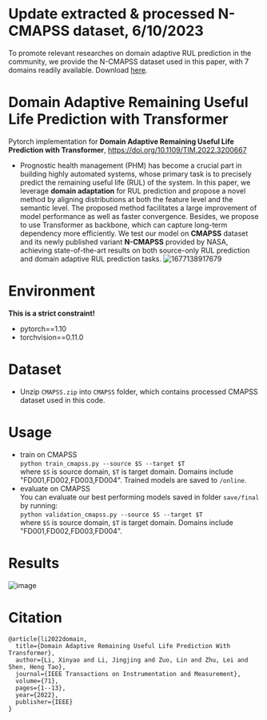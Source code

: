 # Update extracted & processed N-CMAPSS dataset, 6/10/2023
To promote relevant researches on domain adaptive RUL prediction in the community, we provide the N-CMAPSS dataset used in this paper, 
with 7 domains readily available. Download <a href="https://drive.google.com/file/d/1p7SuC0vZTls-ZmuNKRVxMgk4PjUp0tfK/view?usp=sharing">here<a>.

# Domain Adaptive Remaining Useful Life Prediction with Transformer
Pytorch implementation for **Domain Adaptive Remaining Useful Life Prediction with Transformer**, https://doi.org/10.1109/TIM.2022.3200667

- Prognostic health management (PHM) has become a crucial part in building highly automated systems, whose primary task
is to precisely predict the remaining useful life (RUL) of the system. In this paper, we leverage **domain adaptation** for RUL prediction and propose a novel method by
aligning distributions at both the feature level and the semantic level. The proposed method facilitates a large improvement of model
performance as well as faster convergence. Besides, we propose to use Transformer as backbone, which can capture long-term
dependency more efficiently. We test our model on **CMAPSS** dataset and its newly published variant **N-CMAPSS** provided by NASA, achieving
state-of-the-art results on both source-only RUL prediction and domain adaptive RUL prediction tasks.
![1677138917679](https://user-images.githubusercontent.com/68037940/220850214-9661b173-4b7e-4ecc-a3ae-f34a9ceb4bca.png)

# Environment
**This is a strict constraint!**

- pytorch==1.10
- torchvision==0.11.0
# Dataset
- Unzip `CMAPSS.zip` into `CMAPSS` folder, which contains processed CMAPSS dataset used in this code.
# Usage
- train on CMAPSS  
`python train_cmapss.py --source $S --target $T`   
where `$S` is source domain, `$T` is target domain. Domains include "FD001,FD002,FD003,FD004". Trained models are saved to `/online`.
- evaluate on CMAPSS  
You can evaluate our best performing models saved in folder `save/final` by running:  
`python validation_cmapss.py --source $S --target $T`  
where `$S` is source domain, `$T` is target domain. Domains include "FD001,FD002,FD003,FD004".
# Results
![image](https://user-images.githubusercontent.com/68037940/220871054-2bd6ac31-16ed-4958-bbaa-b87495b6d10c.png)
# Citation
```
@article{li2022domain,
  title={Domain Adaptive Remaining Useful Life Prediction With Transformer},
  author={Li, Xinyao and Li, Jingjing and Zuo, Lin and Zhu, Lei and Shen, Heng Tao},
  journal={IEEE Transactions on Instrumentation and Measurement},
  volume={71},
  pages={1--13},
  year={2022},
  publisher={IEEE}
}
```
